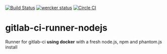 [![Build Status](https://travis-ci.org/brownman/gitlab-ci-runner-nodejs.svg?branch=master)](https://travis-ci.org/brownman/gitlab-ci-runner-nodejs)
[![wercker status](https://app.wercker.com/status/d8df76c77d9f43841e9cbc2407f8a101/s "wercker status")](https://app.wercker.com/project/bykey/d8df76c77d9f43841e9cbc2407f8a101)
[![Circle CI](https://circleci.com/gh/brownman/gitlab-ci-runner-nodejs.svg?style=svg)](https://circleci.com/gh/brownman/gitlab-ci-runner-nodejs)



 


gitlab-ci-runner-nodejs
=======================

Runner for gitlab-ci **using docker** with a fresh node.js, npm and phantom.js install
